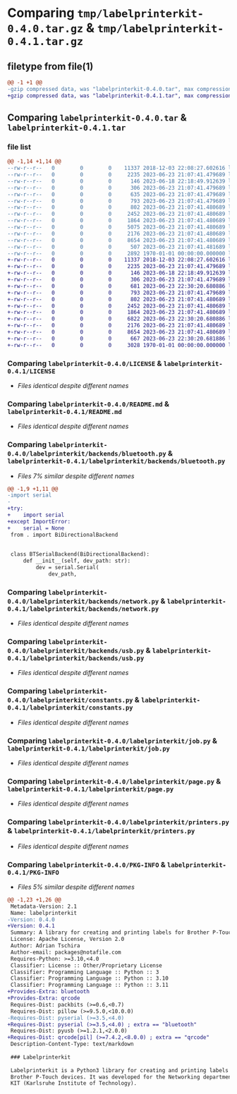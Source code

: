 # Comparing `tmp/labelprinterkit-0.4.0.tar.gz` & `tmp/labelprinterkit-0.4.1.tar.gz`

## filetype from file(1)

```diff
@@ -1 +1 @@
-gzip compressed data, was "labelprinterkit-0.4.0.tar", max compression
+gzip compressed data, was "labelprinterkit-0.4.1.tar", max compression
```

## Comparing `labelprinterkit-0.4.0.tar` & `labelprinterkit-0.4.1.tar`

### file list

```diff
@@ -1,14 +1,14 @@
--rw-r--r--   0        0        0    11337 2018-12-03 22:08:27.602616 labelprinterkit-0.4.0/LICENSE
--rw-r--r--   0        0        0     2235 2023-06-23 21:07:41.479689 labelprinterkit-0.4.0/README.md
--rw-r--r--   0        0        0      146 2023-06-18 22:18:49.912639 labelprinterkit-0.4.0/labelprinterkit/__init__.py
--rw-r--r--   0        0        0      306 2023-06-23 21:07:41.479689 labelprinterkit-0.4.0/labelprinterkit/backends/__init__.py
--rw-r--r--   0        0        0      635 2023-06-23 21:07:41.479689 labelprinterkit-0.4.0/labelprinterkit/backends/bluetooth.py
--rw-r--r--   0        0        0      793 2023-06-23 21:07:41.479689 labelprinterkit-0.4.0/labelprinterkit/backends/network.py
--rw-r--r--   0        0        0      802 2023-06-23 21:07:41.480689 labelprinterkit-0.4.0/labelprinterkit/backends/usb.py
--rw-r--r--   0        0        0     2452 2023-06-23 21:07:41.480689 labelprinterkit-0.4.0/labelprinterkit/constants.py
--rw-r--r--   0        0        0     1864 2023-06-23 21:07:41.480689 labelprinterkit-0.4.0/labelprinterkit/job.py
--rw-r--r--   0        0        0     5075 2023-06-23 21:07:41.480689 labelprinterkit-0.4.0/labelprinterkit/label.py
--rw-r--r--   0        0        0     2176 2023-06-23 21:07:41.480689 labelprinterkit-0.4.0/labelprinterkit/page.py
--rw-r--r--   0        0        0     8654 2023-06-23 21:07:41.480689 labelprinterkit-0.4.0/labelprinterkit/printers.py
--rw-r--r--   0        0        0      507 2023-06-23 21:07:41.481689 labelprinterkit-0.4.0/pyproject.toml
--rw-r--r--   0        0        0     2892 1970-01-01 00:00:00.000000 labelprinterkit-0.4.0/PKG-INFO
+-rw-r--r--   0        0        0    11337 2018-12-03 22:08:27.602616 labelprinterkit-0.4.1/LICENSE
+-rw-r--r--   0        0        0     2235 2023-06-23 21:07:41.479689 labelprinterkit-0.4.1/README.md
+-rw-r--r--   0        0        0      146 2023-06-18 22:18:49.912639 labelprinterkit-0.4.1/labelprinterkit/__init__.py
+-rw-r--r--   0        0        0      306 2023-06-23 21:07:41.479689 labelprinterkit-0.4.1/labelprinterkit/backends/__init__.py
+-rw-r--r--   0        0        0      681 2023-06-23 22:30:20.680886 labelprinterkit-0.4.1/labelprinterkit/backends/bluetooth.py
+-rw-r--r--   0        0        0      793 2023-06-23 21:07:41.479689 labelprinterkit-0.4.1/labelprinterkit/backends/network.py
+-rw-r--r--   0        0        0      802 2023-06-23 21:07:41.480689 labelprinterkit-0.4.1/labelprinterkit/backends/usb.py
+-rw-r--r--   0        0        0     2452 2023-06-23 21:07:41.480689 labelprinterkit-0.4.1/labelprinterkit/constants.py
+-rw-r--r--   0        0        0     1864 2023-06-23 21:07:41.480689 labelprinterkit-0.4.1/labelprinterkit/job.py
+-rw-r--r--   0        0        0     6822 2023-06-23 22:30:20.680886 labelprinterkit-0.4.1/labelprinterkit/label.py
+-rw-r--r--   0        0        0     2176 2023-06-23 21:07:41.480689 labelprinterkit-0.4.1/labelprinterkit/page.py
+-rw-r--r--   0        0        0     8654 2023-06-23 21:07:41.480689 labelprinterkit-0.4.1/labelprinterkit/printers.py
+-rw-r--r--   0        0        0      667 2023-06-23 22:30:20.681886 labelprinterkit-0.4.1/pyproject.toml
+-rw-r--r--   0        0        0     3028 1970-01-01 00:00:00.000000 labelprinterkit-0.4.1/PKG-INFO
```

### Comparing `labelprinterkit-0.4.0/LICENSE` & `labelprinterkit-0.4.1/LICENSE`

 * *Files identical despite different names*

### Comparing `labelprinterkit-0.4.0/README.md` & `labelprinterkit-0.4.1/README.md`

 * *Files identical despite different names*

### Comparing `labelprinterkit-0.4.0/labelprinterkit/backends/bluetooth.py` & `labelprinterkit-0.4.1/labelprinterkit/backends/bluetooth.py`

 * *Files 7% similar despite different names*

```diff
@@ -1,9 +1,11 @@
-import serial
-
+try:
+    import serial
+except ImportError:
+    serial = None
 from . import BiDirectionalBackend
 
 
 class BTSerialBackend(BiDirectionalBackend):
     def __init__(self, dev_path: str):
         dev = serial.Serial(
             dev_path,
```

### Comparing `labelprinterkit-0.4.0/labelprinterkit/backends/network.py` & `labelprinterkit-0.4.1/labelprinterkit/backends/network.py`

 * *Files identical despite different names*

### Comparing `labelprinterkit-0.4.0/labelprinterkit/backends/usb.py` & `labelprinterkit-0.4.1/labelprinterkit/backends/usb.py`

 * *Files identical despite different names*

### Comparing `labelprinterkit-0.4.0/labelprinterkit/constants.py` & `labelprinterkit-0.4.1/labelprinterkit/constants.py`

 * *Files identical despite different names*

### Comparing `labelprinterkit-0.4.0/labelprinterkit/job.py` & `labelprinterkit-0.4.1/labelprinterkit/job.py`

 * *Files identical despite different names*

### Comparing `labelprinterkit-0.4.0/labelprinterkit/page.py` & `labelprinterkit-0.4.1/labelprinterkit/page.py`

 * *Files identical despite different names*

### Comparing `labelprinterkit-0.4.0/labelprinterkit/printers.py` & `labelprinterkit-0.4.1/labelprinterkit/printers.py`

 * *Files identical despite different names*

### Comparing `labelprinterkit-0.4.0/PKG-INFO` & `labelprinterkit-0.4.1/PKG-INFO`

 * *Files 5% similar despite different names*

```diff
@@ -1,23 +1,26 @@
 Metadata-Version: 2.1
 Name: labelprinterkit
-Version: 0.4.0
+Version: 0.4.1
 Summary: A library for creating and printing labels for Brother P-Touch devices
 License: Apache License, Version 2.0
 Author: Adrian Tschira
 Author-email: packages@notafile.com
 Requires-Python: >=3.10,<4.0
 Classifier: License :: Other/Proprietary License
 Classifier: Programming Language :: Python :: 3
 Classifier: Programming Language :: Python :: 3.10
 Classifier: Programming Language :: Python :: 3.11
+Provides-Extra: bluetooth
+Provides-Extra: qrcode
 Requires-Dist: packbits (>=0.6,<0.7)
 Requires-Dist: pillow (>=9.5.0,<10.0.0)
-Requires-Dist: pyserial (>=3.5,<4.0)
+Requires-Dist: pyserial (>=3.5,<4.0) ; extra == "bluetooth"
 Requires-Dist: pyusb (>=1.2.1,<2.0.0)
+Requires-Dist: qrcode[pil] (>=7.4.2,<8.0.0) ; extra == "qrcode"
 Description-Content-Type: text/markdown
 
 ### Labelprinterkit
 
 Labelprinterkit is a Python3 library for creating and printing labels with
 Brother P-Touch devices. It was developed for the Networking department of
 KIT (Karlsruhe Institute of Technology).
```

